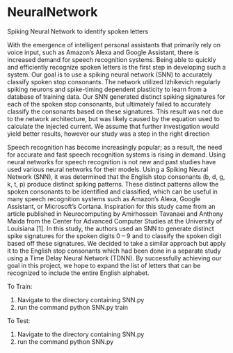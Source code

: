# NeuralNetwork
Spiking Neural Network to identify spoken letters

With the emergence of intelligent personal assistants that primarily rely on voice input,
such as Amazon’s Alexa and Google Assistant, there is increased demand for speech recognition
systems. Being able to quickly and efficiently recognize spoken letters is the first step in
developing such a system. Our goal is to use a spiking neural network (SNN) to accurately
classify spoken stop consonants. The network utilized Izhikevich regularly spiking neurons and
spike-timing dependent plasticity to learn from a database of training data. Our SNN generated
distinct spiking signatures for each of the spoken stop consonants, but ultimately failed to
accurately classify the consonants based on these signatures. This result was not due to the
network architecture, but was likely caused by the equation used to calculate the injected current.
We assume that further investigation would yield better results, however our study was a step in
the right direction

Speech recognition has become increasingly popular; as a result, the need for accurate
and fast speech recognition systems is rising in demand. Using neural networks for speech
recognition is not new and past studies have used various neural networks for their models.
Using a Spiking Neural Network (SNN), it was determined that the English stop consonants (b,
d, g, k, t, p) produce distinct spiking patterns. These distinct patterns allow the spoken
consonants to be identified and classified, which can be useful in many speech recognition
systems such as Amazon’s Alexa, Google Assistant, or Microsoft’s Cortana.
Inspiration for this study came from an article published in Neurocomputing by
Amirhossein Tavanaei and Anthony Maida from the Center for Advanced Computer Studies at
the University of Louisiana [1]. In this study, the authors used an SNN to generate distinct spike
signatures for the spoken digits 0 – 9 and to classify the spoken digit based off these signatures.
We decided to take a similar approach but apply it to the English stop consonants which had
been done in a separate study using a Time Delay Neural Network (TDNN). By successfully
achieving our goal in this project, we hope to expand the list of letters that can be recognized to
include the entire English alphabet.

To Train:
1. Navigate to the directory containing SNN.py 
2. run the command python SNN.py train

To Test:
1. Navigate to the directory containing SNN.py
2. run the command python SNN.py
